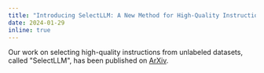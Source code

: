 ```yaml
---
title: "Introducing SelectLLM: A New Method for High-Quality Instruction Selection Using Large Language Models"
date: 2024-01-29
inline: true
---
```


Our work on selecting high-quality instructions from unlabeled datasets, called "SelectLLM", has been published on [ArXiv](https://arxiv.org/abs/2401.16553).